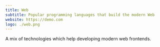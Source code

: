 ```yaml
---
title: Web
subtitle: Popular programming languages that build the modern Web
website: https://demo.com
logo: ./web.png
---
```


A mix of technologies which help developing modern web frontends.
